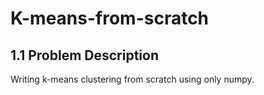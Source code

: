 # K-means-from-scratch

<h2> 1.1 Problem Description </h2>

<p>
Writing k-means clustering from scratch using only numpy.
</p>
